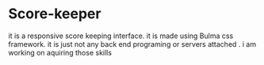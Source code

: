 # Score-keeper
it is a responsive score keeping interface.
it is made using Bulma css framework.
it is just not any back end programing or servers attached .
i am working on aquiring those skills
